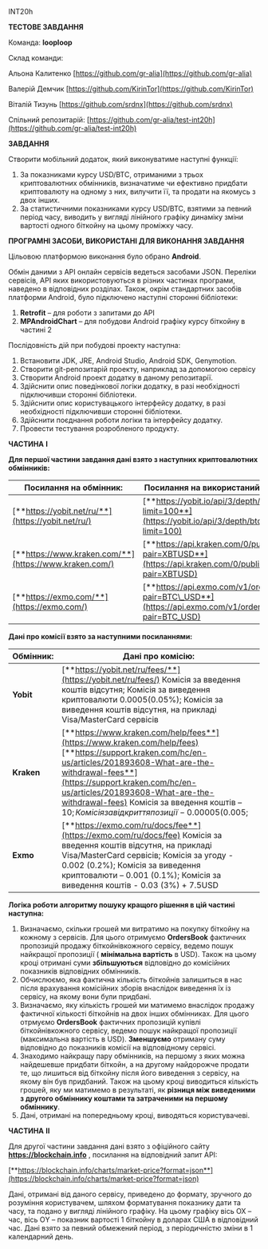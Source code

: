 INT20h

**ТЕСТОВЕ ЗАВДАННЯ**

Команда: **looploop**

Склад команди:

Альона Калитенко [https://github.com/gr-alia](https://github.com/gr-alia)

Валерій Демчик [https://github.com/KirinTor](https://github.com/KirinTor)

Віталій Тизунь [https://github.com/srdnx](https://github.com/srdnx)

Спільний репозитарій: [https://github.com/gr-alia/test-int20h](https://github.com/gr-alia/test-int20h)

**ЗАВДАННЯ**

Створити мобільний додаток, який виконуватиме наступні функції:

1. За показниками курсу USD/BTC, отриманими з трьох криптовалютних обмінників, визначатиме чи ефективно придбати криптовалюту на одному з них, вилучити її, та продати на якомусь з двох інших.
2. За статистичними показниками курсу USD/BTC, взятими за певний період часу, виводить у вигляді лінійного графіку динаміку зміни вартості одного біткойну на цьому проміжку часу.

**ПРОГРАМНІ ЗАСОБИ, ВИКОРИСТАНІ ДЛЯ ВИКОНАННЯ ЗАВДАННЯ**

Цільовою платформою виконання було обрано **Android**.

Обмін даними з API онлайн сервісів ведеться засобами JSON. Переліки сервісів, API яких використовуються в різних частинах програми, наведено в відповідних розділах. Також, окрім стандартних засобів платформи Android, було підключено наступні сторонні бібліотеки:

1. **Retrofit** – для роботи з запитами до API
2. **MPAndroidChart** – для побудови Android графіку курсу біткойну в частині 2

Послідовність дій при побудові проекту наступна:

1. Встановити JDK, JRE, Android Studio, Android SDK, Genymotion.
2. Створити git-репозитарій проекту, наприклад за допомогою сервісу
3. Створити Android проект додатку в даному репозитарії.
4. Здійснити опис поведінкової логіки додатку, в разі необхідності підключивши сторонні бібліотеки.
5. Здійснити опис користувацького інтерфейсу додатку, в разі необхідності підключивши сторонні бібліотеки.
6. Здійснити поєднання роботи логіки та інтерфейсу додатку.
7. Провести тестування розробленого продукту.





**ЧАСТИНА**  **I**

**Для першої частини завдання дані взято з наступних криптовалютних обмінників:**

| **Посилання на обмінник:** | **Посилання на використаний запит**  **API:** |
| --- | --- |
| [**https://yobit.net/ru/**](https://yobit.net/ru/) | [**https://yobit.io/api/3/depth/btc\_usd?limit=100**](https://yobit.io/api/3/depth/btc_usd?limit=100) |
| [**https://www.kraken.com/**](https://www.kraken.com/) | [**https://api.kraken.com/0/public/Depth?pair=XBTUSD**](https://api.kraken.com/0/public/Depth?pair=XBTUSD) |
| [**https://exmo.com/**](https://exmo.com/) | [**https://api.exmo.com/v1/order\_book/?pair=BTC\_USD**](https://api.exmo.com/v1/order_book/?pair=BTC_USD) |

**Дані про комісії взято за наступними посиланнями:**

| **Обмінник:** | **Дані про комісію:** |
| --- | --- |
| **Yobit** | [**https://yobit.net/ru/fees/**](https://yobit.net/ru/fees/) Комісія за введення коштів відсутня; Комісія за виведення криптовалюти 0.0005(0.05%); Комісія за виведення коштів відсутня, на прикладі Visa/MasterCard сервісів |
| **Kraken** | [**https://www.kraken.com/help/fees**](https://www.kraken.com/help/fees) [**https://support.kraken.com/hc/en-us/articles/201893608-What-are-the-withdrawal-fees**](https://support.kraken.com/hc/en-us/articles/201893608-What-are-the-withdrawal-fees) Комісія за введення коштів – 10$; Комісія за відкриття позиції - 0.00005 (0.005%); Комісія за виведення криптовалюти – 0.001(0.1%); Комісія за виведення коштів - 60$; |
| **Exmo** | [**https://exmo.com/ru/docs/fee**](https://exmo.com/ru/docs/fee) Комісія за введення коштів відсутня, на прикладі Visa/MasterCard сервісів; Комісія за угоду - 0.002 (0.2%); Комісія за виведення криптовалюти – 0.001 (0.1%); Комісія за виведення коштів - 0.03 (3%) + 7.5USD |

**Логіка роботи алгоритму пошуку кращого рішення в цій частині наступна:**

1. Визначаємо, скільки грошей ми витратимо на покупку біткойну на кожному з сервісів. Для цього отримуємо **OrdersBook** фактичних пропозицій продажу біткойнівкожного сервісу, ведемо пошук найкращої пропозиції ( **мінімальна вартість** в USD). Також на цьому кроці отримані суми **збільшуються** відповідно до комісійних показників відповідних обмінників.
2. Обчислюємо, яка фактична кількість біткойнів залишиться в нас після врахування комісійних зборів внаслідок виведення їх із сервісу, на якому вони були придбані.
3. Визначаємо, яку кількість грошей ми матимемо внаслідок продажу фактичної кількості біткойнів на двох інших обмінниках. Для цього отрмуємо **OrdersBook** фактичних пропозицій купівлі біткойнівкожного сервісу, ведемо пошук найкращої пропозиції (максимальна вартість в USD). **Зменшуємо** отриману суму відповідно до показників комісії на відповідному сервісі.
4. Знаходимо найкращу пару обмінників, на першому з яких можна найдешевше придбати біткойн, а на другому найдорожче продати те, що лишиться від біткойну після його виведення з сервісу, на якому він був придбаний. Також на цьому кроці виводиться кількість грошей, яку ми матимемо в результаті, як **різниця між виведеними з другого обміннику коштами та затраченими на першому обміннику**.
5. Дані, отримані на попередньому кроці, виводяться користувачеві.



**ЧАСТИНА**  **II**

Для другої частини завдання дані взято з офіційного сайту **https://blockchain.info** , посилання на відповідний запит API:

[**https://blockchain.info/charts/market-price?format=json**](https://blockchain.info/charts/market-price?format=json)

Дані, отримані від даного сервісу, приведено до формату, зручного до розуміння користувачем, шляхом форматування показнику дати та часу, та подано у вигляді лінійного графіку. На цьому графіку вісь ОХ – час, вісь ОY – показник вартості 1 біткойну в доларах США в відповідний час. Дані взято за певний обмежений період, з періодичністю зміни в 1 календарний день.





